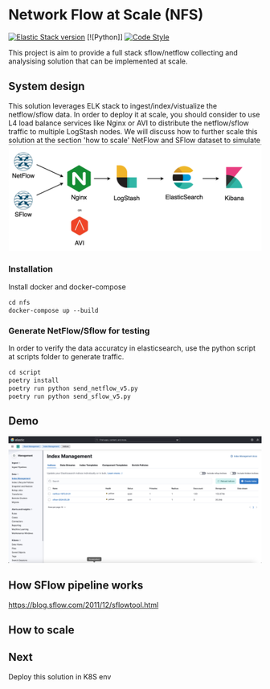 # Network Flow at Scale (NFS)
[![Elastic Stack version](https://img.shields.io/badge/Elastic%20Stack-8.11.0-00bfb3?style=flat&logo=elastic-stack)](https://www.elastic.co/blog/category/releases)
[![Python]]
[![Code Style](https://img.shields.io/badge/code%20style-black-000000.svg)](https://github.com/ambv/black)

This project is aim to provide a full stack sflow/netflow collecting and analysising solution that can be implemented at scale.


## System design
This solution leverages ELK stack to ingest/index/vistualize the netflow/sflow data. In order to deploy it at scale, you should consider to use L4 load balance services like Nginx or AVI to distribute the netflow/sflow traffic to multiple LogStash nodes. We will discuss how to further scale this solution at the section 'how to scale'
NetFlow and SFlow dataset to simulate 
![alt text](https://github.com/rogerxwu/nfs/blob/main/static/image.png)

### Installation
Install docker and docker-compose
```
cd nfs
docker-compose up --build
```

### Generate NetFlow/Sflow for testing
In order to verify the data accuratcy in elasticsearch, use the python script at scripts folder to generate traffic.
```
cd script
poetry install
poetry run python send_netflow_v5.py
poetry run python send_sflow_v5.py
```

## Demo
![alt text](https://github.com/rogerxwu/nfs/blob/main/static/flow.png)
## How SFlow pipeline works
https://blog.sflow.com/2011/12/sflowtool.html

## How to scale

## Next
Deploy this solution in K8S env